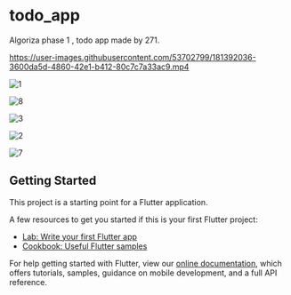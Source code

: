 # todo_app
Algoriza phase 1 ,
todo app made by 271.

https://user-images.githubusercontent.com/53702799/181392036-3600da5d-4860-42e1-b412-80c7c7a33ac9.mp4

![1](https://user-images.githubusercontent.com/53702799/181390636-daf71ff1-8f67-4b0a-a030-bf5a26687134.jpg)

![8](https://user-images.githubusercontent.com/53702799/181390823-bc172ab2-6dc1-49c8-bf08-a95727317838.jpg)

![3](https://user-images.githubusercontent.com/53702799/181390736-60917851-5919-47c1-9f51-36f2d1274740.jpg)

![2](https://user-images.githubusercontent.com/53702799/181390870-b1649a0d-7222-4d3b-a8d1-85d4347c098d.jpg)

![7](https://user-images.githubusercontent.com/53702799/181392086-b1c8d9bb-2c88-4d8e-9a4e-5a4cb265e63e.jpg)













## Getting Started

This project is a starting point for a Flutter application.

A few resources to get you started if this is your first Flutter project:

- [Lab: Write your first Flutter app](https://flutter.dev/docs/get-started/codelab)
- [Cookbook: Useful Flutter samples](https://flutter.dev/docs/cookbook)

For help getting started with Flutter, view our
[online documentation](https://flutter.dev/docs), which offers tutorials,
samples, guidance on mobile development, and a full API reference.
